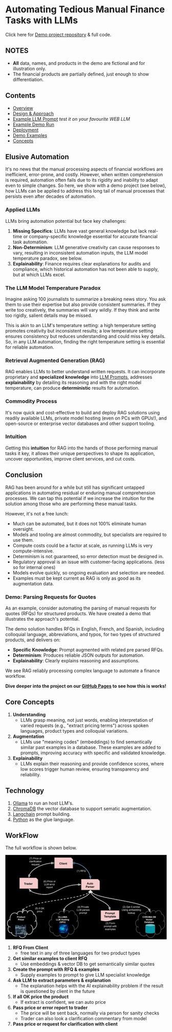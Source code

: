 # Automating Tedious Manual Finance Tasks with LLMs

Click here for [Demo project repository](https://github.com/parrisma/rfq-rag/) & full code.

## NOTES

* **All** data, names, and products in the demo are fictional and for illustration only.
* The financial products are partially defined, just enough to show differentiation.

## Contents

* [Overview](#elusive-automation)
* [Design & Approach](./main)
* [Example LLM Prompt](./main/rfq-prompt-with-examples.html) _test it on your favourite WEB LLM_
* [Example Demo Run](./main/run.html)
* [Deployment](./deployment)
* [Demo Examples](./demo)
* [Concepts](./concept.md)

## Elusive Automation

It's no news that the manual processing aspects of financial workflows are inefficient, error-prone, and costly. However, when written comprehension is required, automation often fails due to its rigidity and inability to adapt even to simple changes. So here, we show with a demo project (see below), how LLMs can be applied to address this long tail of manual processes that persists even after decades of automation.

### Applied LLMs

LLMs bring automation potential but face key challenges:

1. **Missing Specifics**: LLMs have vast general knowledge but lack real-time or company-specific knowledge essential for accurate financial task automation.
1. **Non-Determinism**: LLM generative creativity can cause responses to vary, resulting in inconsistent automation inputs, the LLM model temperature paradox, see below.
1. **Explainability**: Finance requires clear explanations for audits and compliance, which historical automation has not been able to supply, but at which LLMs excel.

### The LLM Model Temperature Paradox

Imagine asking 100 journalists to summarize a breaking news story. You ask them to use their expertise but also provide consistent summaries. If they write too creatively, the summaries will vary wildly. If they think and write too rigidly, salient details may be missed.

This is akin to an LLM's temperature setting: a high temperature setting promotes creativity but inconsistent results; a low temperature setting ensures consistency but reduces understanding and could miss key details. So, in any LLM automation, finding the right temperature setting is essential for reliable automation.

### Retrieval Augmented Generation (RAG)

RAG enables LLMs to better understand written requests. It can incorporate proprietary and **specialized knowledge** into [LLM Prompts](./main/rfq-prompt-with-examples.html), addresses **explainability** by detailing its reasoning and with the right model temperature, can produce **deterministic** results for automation.

### Commodity Process

It's now quick and cost-effective to build and deploy RAG solutions using readily available LLMs, private model hosting (even on PCs with GPUs!), and open-source or enterprise vector databases and other support tooling.

### Intuition

Getting this **intuition** for RAG into the hands of those performing manual tasks it key, it allows their unique perspectives to shape its application, uncover opportunities, improve client services, and cut costs.

## Conclusion

RAG has been around for a while but still has significant untapped applications in automating residual or enduring manual comprehension processes. We can tap this potential if we increase the intuition for the solution among those who are performing these manual tasks.

However, it's not a free lunch:

* Much can be automated, but it does not 100% eliminate human oversight.
* Models and tooling are almost commodity, but specialists are required to use them.
* Compute costs could be a factor at scale, as running LLMs is very compute-intensive.
* Determinism is not guaranteed, so error detection must be designed in.
* Regulatory approval is an issue with customer-facing applications. (less so for internal ones)
* Models evolve quickly, so ongoing evaluation and selection are needed.
* Examples must be kept current as RAG is only as good as its augmentation data.

### Demo: Parsing Requests for Quotes

As an example, consider automating the parsing of manual requests for quotes (RFQs) for structured products. We have created a demo that illustrates the approach's potential.

The demo solution handles RFQs in English, French, and Spanish, including colloquial language, abbreviations, and typos, for two types of structured products, and delivers on:

* **Specific Knowledge**: Prompt augmented with related pre parsed RFQs.
* **Determinism**: Produces reliable JSON outputs for automation.
* **Explainability**: Clearly explains reasoning and assumptions.

We see RAG reliably processing complex language to automate a finance workflow.

**Dive deeper into the project on our [GitHub Pages](https://parrisma.github.io/rfq-rag/) to see how this is works!**

## Core Concepts

1. **Understanding**
    * LLMs grasp meaning, not just words, enabling interpretation of varied requests (e.g., "extract pricing terms") across spoken languages, product types and colloquial variations.
1. **Augmentation**
    * LLMs use "meaning codes" (embeddings) to find semantically similar past examples in a database. These examples are added to prompts, improving accuracy with specific and validated knowledge.
1. **Explainability**
    * LLMs explain their reasoning and provide confidence scores, where low scores trigger human review, ensuring transparency and reliability.

## Technology

1. [Ollama](https://ollama.com/) to run an host LLM's.
1. [ChromaDB](https://www.trychroma.com/) the vector database to support sematic augmentation.
1. [Langchain](https://www.google.com/search?q=https://python.langchain.com/docs/get_started/introduction.html) prompt building.
1. [Python](https://www.python.org/) as the glue language.

## WorkFlow

The full workflow is shown below.

![Workflow](./main/rag-full-flow.png)

1. **RFQ From Client**
    * free text in any of three languages for two product types
1. **Get similar examples to client RFQ**
    * Use embeddings & vector DB to get semantically similar quotes
1. **Create the prompt with RFQ & examples**
    * Supply examples to prompt to give LLM specialist knowledge
1. **Ask LLM to extract parameters & explanation**
    * The explanation helps with the AI explainability problem if the result is questioned by client in the future
1. **If all OK price the product**
    * If extract is confident, we can auto price
1. **Pass price or error report to trader**
    * The price will be sent back, normally via person for sanity checks
    * Trader can also look a clarification commentary from model
1. **Pass price or request for clarification with client**
